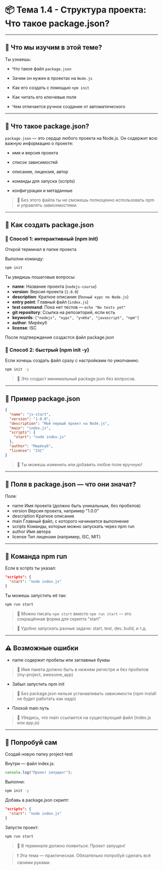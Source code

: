 # 📦 Тема 1.4 - Структура проекта: Что такое package.json?

---

## 🔹 Что мы изучим в этой теме?

Ты узнаешь:

- Что такое файл `package.json`

- Зачем он нужен в проектах на `Node.js`

- Как его создать с помощью `npm init`

- Как читать его ключевые поля

- Чем отличается ручное создание от автоматического

---

## 🔹 Что такое package.json?

`package.json` — это сердце любого проекта на Node.js.
Он содержит всю важную информацию о проекте:

- имя и версия проекта

- список зависимостей

- описание, лицензия, автор

- команды для запуска (scripts)

- конфигурации и метаданные

> 📌 Без этого файла ты не сможешь полноценно использовать npm и управлять зависимостями.

---

## 🔹 Как создать package.json

### 🧰 Способ 1: интерактивный (npm init)

Открой терминал в папке проекта

Выполни команду:

```bash
npm init
```

Ты увидишь пошаговые вопросы:

- **name**: Название проекта (`nodejs-course`)
- **version**: Версия проекта (`1.0.0`)
- **description**: Краткое описание (`Полный курс по Node.js`)
- **entry point**: Главный файл (`index.js`)
- **test command**: Пока нет тестов — `echo "No tests yet"`
- **git repository**: Ссылка на репозиторий, если есть
- **keywords**: `["nodejs", "курс", "учёба", "javascript", "npm"]`
- **author**: Мирёкуб
- **license**: ISC

После подтверждения создастся файл package.json

### 🧰 Способ 2: быстрый (npm init -y)

Если хочешь создать файл сразу с настройками по умолчанию:

```bash
npm init -y
```

> 📌 Это создаст минимальный package.json без вопросов.

---

## 🔹 Пример package.json

```json
{
  "name": "js-start",
  "version": "1.0.0",
  "description": "Мой первый проект на Node.js",
  "main": "index.js",
  "scripts": {
    "start": "node index.js"
  },
  "author": "Мирёкуб",
  "license": "ISC"
}
```

> 📌 Ты можешь изменить или добавить любое поле вручную!

---

## 🔹 Поля в package.json — что они значат?

Поля:

- name Имя проекта (должно быть уникальным, без пробелов)
- version Версия проекта, например "1.0.0"
- description Краткое описание
- main Главный файл, с которого начинается выполнение
- scripts Команды, которые можно запускать через npm run
- author Имя автора
- license Тип лицензии (например, ISC, MIT)

---

## 🔹 Команда npm run

Если в scripts ты указал:

```json
"scripts": {
  "start": "node index.js"
}
```

Ты можешь запустить её так:

```bash
npm run start
```

> 📌 Можно писать `npm start` вместо `npm run start` — это сокращённая форма для скрипта "start"

> 📌 Удобно запускать разные задачи: start, test, dev, build, и т.д.

---

## ⚠️ Возможные ошибки

- name содержит пробелы или заглавные буквы

> 📌 Имя пакета должно быть в нижнем регистре и без пробелов (my-project, awesome_app)

- Забыл запустить npm init

> 📌 Без package.json нельзя устанавливать зависимости (npm install не будет работать как надо)

- Плохой main путь

> 📌 Убедись, что main ссылается на существующий файл (index.js или app.js)

---

## 🧪 Попробуй сам

Создай новую папку project-test

Внутри — файл index.js:

```javascript
console.log("Проект запущен!");
```

Выполни:

```bash
npm init -y
```

Добавь в package.json скрипт:

```json
"scripts": {
  "start": "node index.js"
}
```

Запусти проект:

```bash
npm run start
```

> 📌 В терминале должно появиться: Проект запущен!

> ❗ Эта тема — практическая. Обязательно попробуй сделать всё своими руками.
